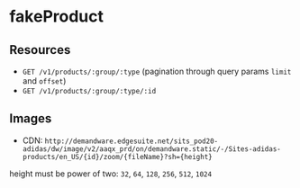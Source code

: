 # fakeProduct
## Resources
* `GET /v1/products/:group/:type` (pagination through query params `limit` and `offset`)
* `GET /v1/products/:group/:type/:id`

## Images
* CDN: `http://demandware.edgesuite.net/sits_pod20-adidas/dw/image/v2/aaqx_prd/on/demandware.static/-/Sites-adidas-products/en_US/{id}/zoom/{fileName}?sh={height}`

height must be power of two: `32`, `64`, `128`, `256`, `512`, `1024`
